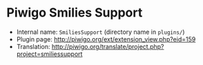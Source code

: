 # Piwigo Smilies Support

* Internal name: `SmiliesSupport` (directory name in `plugins/`)
* Plugin page: http://piwigo.org/ext/extension_view.php?eid=159
* Translation: http://piwigo.org/translate/project.php?project=smiliessupport